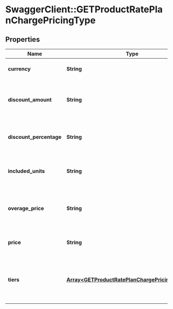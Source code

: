 # SwaggerClient::GETProductRatePlanChargePricingType

## Properties
Name | Type | Description | Notes
------------ | ------------- | ------------- | -------------
**currency** | **String** | Currency used by the charge model. For example: USD or EUR  | [optional] 
**discount_amount** | **String** | Value subtracted from price in currency specified. Used only when the charge model is DiscountFixedAmount.  | [optional] 
**discount_percentage** | **String** | Percent discount applied to the price. Used only when the charge model is DiscountPercentage.  | [optional] 
**included_units** | **String** | Specifies the number of units in the base set of units when the charge model is Overage.  | [optional] 
**overage_price** | **String** | Price per unit when base set of units is exceeded. Used only when charge model is Overage or Tiered with Overage.  | [optional] 
**price** | **String** | The decimal value that applies when the charge model is not tiered  | [optional] 
**tiers** | [**Array&lt;GETProductRatePlanChargePricingTierType&gt;**](GETProductRatePlanChargePricingTierType.md) | Container for one or many defined tier ranges with distinct pricing.  Applies when model is &#x60;Tiered&#x60;, &#x60;TieredWithOverage&#x60;, or &#x60;Volume&#x60;  | [optional] 


